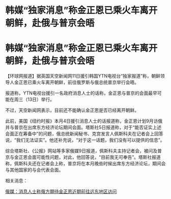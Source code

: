 # 韩媒“独家消息”称金正恩已乘火车离开朝鲜，赴俄与普京会晤

# 韩媒“独家消息”称金正恩已乘火车离开朝鲜，赴俄与普京会晤

【环球网报道】据英国天空新闻网11日援引韩国YTN电视台“独家报道”称，朝鲜领导人金正恩已乘火车离开朝鲜，前往俄罗斯与俄总统普京举行会晤。

报道称，YTN电视台援引一名政府消息人士的话称，金正恩与普京的会面最早可能在周三（13日）举行。

不过，天空新闻网表示，目前还不能确认金正恩是否已经离开朝鲜。

此前，美国《纽约时报》本月4日援引消息人士的话报道称，金正恩计划9月访俄并与普京在出席东方经济论坛期间会面。塔斯社5日报道称，对于“能否证实上述会面正在筹备中”的问题，俄总统新闻秘书、克宫发言人佩斯科夫在记者会上回答说，“我们无法证实”。他还补充说，“对于这一话题，我们没有可以提供的信息”。

综合塔斯社、《公报》网站等多家俄媒9日报道，佩斯科夫主持记者会，被问及普京与金正恩会面可能性问题，对此，他回答说，“目前我无可奉告”。塔斯社报道称，佩斯科夫还在记者会上称，普京将在本月晚些时候出席东方经济论坛，期间会与其他国家的与会代表会面。

相关消息：

[俄媒：消息人士称俄方期待金正恩近期前往远东地区访问](https://new.qq.com/rain/a/20230911A069PD00)

